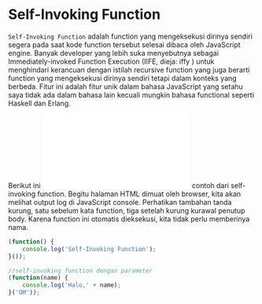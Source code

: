 # Self-Invoking Function

`Self-Invoking Function` adalah function yang mengeksekusi dirinya sendiri segera pada saat
kode function tersebut selesai dibaca oleh JavaScript engine. Banyak developer yang lebih suka
menyebutnya sebagai Immediately-invoked Function Execution (IIFE, dieja: iffy ) untuk
menghindari kerancuan dengan istilah recursive function yang juga berarti function yang
mengeksekusi dirinya sendiri tetapi dalam konteks yang berbeda. Fitur ini adalah fitur unik dalam
bahasa JavaScript yang setahu saya tidak ada dalam bahasa lain kecuali mungkin bahasa
functional seperti Haskell dan Erlang.

Berikut ini ![Output](selfInvoking.js) contoh dari self-invoking function. Begitu halaman HTML dimuat oleh browser,
kita akan melihat output log di JavaScript console. Perhatikan tambahan tanda kurung, satu
sebelum kata function, tiga setelah kurung kurawal penutup body. Karena function ini otomatis
dieksekusi, kita tidak perlu memberinya nama.

```Javascript
(function() {
    console.log('Self-Invoking Function');
}());

//self-invoking function dengan parameter
(function(name) {
    console.log('Halo,' + name);
}('OM'));
```